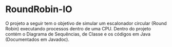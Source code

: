 # RoundRobin-IO


O projeto a seguir tem o objetivo de simular um escalonador circular (Round Robin) executando processos dentro de uma CPU.
Dentro do projeto contém o Diagrama de Sequências, de Classe e os códigos em Java (Documentados em Javadoc).
